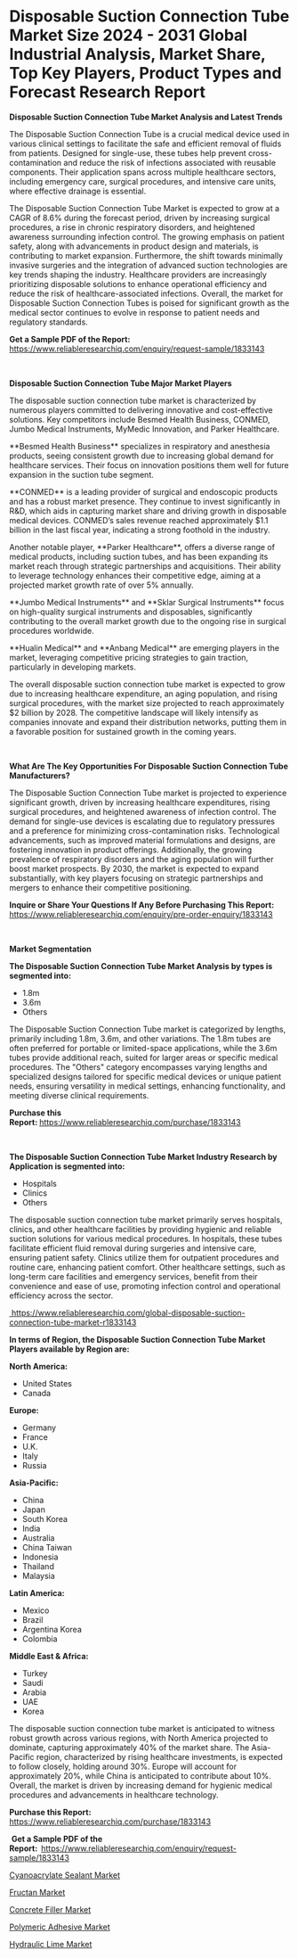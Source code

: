 <p><h1>Disposable Suction Connection Tube Market Size 2024 - 2031 Global Industrial Analysis, Market Share, Top Key Players, Product Types and Forecast Research Report</h1></p><p><strong>Disposable Suction Connection Tube Market Analysis and Latest Trends</strong></p>
<p><p>The Disposable Suction Connection Tube is a crucial medical device used in various clinical settings to facilitate the safe and efficient removal of fluids from patients. Designed for single-use, these tubes help prevent cross-contamination and reduce the risk of infections associated with reusable components. Their application spans across multiple healthcare sectors, including emergency care, surgical procedures, and intensive care units, where effective drainage is essential.</p><p>The Disposable Suction Connection Tube Market is expected to grow at a CAGR of 8.6% during the forecast period, driven by increasing surgical procedures, a rise in chronic respiratory disorders, and heightened awareness surrounding infection control. The growing emphasis on patient safety, along with advancements in product design and materials, is contributing to market expansion. Furthermore, the shift towards minimally invasive surgeries and the integration of advanced suction technologies are key trends shaping the industry. Healthcare providers are increasingly prioritizing disposable solutions to enhance operational efficiency and reduce the risk of healthcare-associated infections. Overall, the market for Disposable Suction Connection Tubes is poised for significant growth as the medical sector continues to evolve in response to patient needs and regulatory standards.</p></p>
<p><strong>Get a Sample PDF of the Report:&nbsp;</strong> <a href="https://www.reliableresearchiq.com/enquiry/request-sample/1833143?utm_campaign=1472&utm_medium=2&utm_source=Github&utm_content=ia&utm_term=17102024&utm_id=disposable-suction-connection-tube">https://www.reliableresearchiq.com/enquiry/request-sample/1833143</a></p>
<p>&nbsp;</p>
<p><strong>Disposable Suction Connection Tube Major Market Players</strong></p>
<p><p>The disposable suction connection tube market is characterized by numerous players committed to delivering innovative and cost-effective solutions. Key competitors include Besmed Health Business, CONMED, Jumbo Medical Instruments, MyMedic Innovation, and Parker Healthcare.</p><p>**Besmed Health Business** specializes in respiratory and anesthesia products, seeing consistent growth due to increasing global demand for healthcare services. Their focus on innovation positions them well for future expansion in the suction tube segment.</p><p>**CONMED** is a leading provider of surgical and endoscopic products and has a robust market presence. They continue to invest significantly in R&D, which aids in capturing market share and driving growth in disposable medical devices. CONMED’s sales revenue reached approximately $1.1 billion in the last fiscal year, indicating a strong foothold in the industry.</p><p>Another notable player, **Parker Healthcare**, offers a diverse range of medical products, including suction tubes, and has been expanding its market reach through strategic partnerships and acquisitions. Their ability to leverage technology enhances their competitive edge, aiming at a projected market growth rate of over 5% annually.</p><p>**Jumbo Medical Instruments** and **Sklar Surgical Instruments** focus on high-quality surgical instruments and disposables, significantly contributing to the overall market growth due to the ongoing rise in surgical procedures worldwide.</p><p>**Hualin Medical** and **Anbang Medical** are emerging players in the market, leveraging competitive pricing strategies to gain traction, particularly in developing markets.</p><p>The overall disposable suction connection tube market is expected to grow due to increasing healthcare expenditure, an aging population, and rising surgical procedures, with the market size projected to reach approximately $2 billion by 2028. The competitive landscape will likely intensify as companies innovate and expand their distribution networks, putting them in a favorable position for sustained growth in the coming years.</p></p>
<p>&nbsp;</p>
<p><strong>What Are The Key Opportunities For Disposable Suction Connection Tube Manufacturers?</strong></p>
<p><p>The Disposable Suction Connection Tube market is projected to experience significant growth, driven by increasing healthcare expenditures, rising surgical procedures, and heightened awareness of infection control. The demand for single-use devices is escalating due to regulatory pressures and a preference for minimizing cross-contamination risks. Technological advancements, such as improved material formulations and designs, are fostering innovation in product offerings. Additionally, the growing prevalence of respiratory disorders and the aging population will further boost market prospects. By 2030, the market is expected to expand substantially, with key players focusing on strategic partnerships and mergers to enhance their competitive positioning.</p></p>
<p><strong>Inquire or Share Your Questions If Any Before Purchasing This Report:</strong> <a href="https://www.reliableresearchiq.com/enquiry/pre-order-enquiry/1833143?utm_campaign=1472&utm_medium=2&utm_source=Github&utm_content=ia&utm_term=17102024&utm_id=disposable-suction-connection-tube">https://www.reliableresearchiq.com/enquiry/pre-order-enquiry/1833143</a></p>
<p>&nbsp;</p>
<p><strong>Market Segmentation</strong></p>
<p><strong>The Disposable Suction Connection Tube Market Analysis by types is segmented into:</strong></p>
<p><ul><li>1.8m</li><li>3.6m</li><li>Others</li></ul></p>
<p><p>The Disposable Suction Connection Tube market is categorized by lengths, primarily including 1.8m, 3.6m, and other variations. The 1.8m tubes are often preferred for portable or limited-space applications, while the 3.6m tubes provide additional reach, suited for larger areas or specific medical procedures. The "Others" category encompasses varying lengths and specialized designs tailored for specific medical devices or unique patient needs, ensuring versatility in medical settings, enhancing functionality, and meeting diverse clinical requirements.</p></p>
<p><strong>Purchase this Report:&nbsp;</strong><a href="https://www.reliableresearchiq.com/purchase/1833143?utm_campaign=1472&utm_medium=2&utm_source=Github&utm_content=ia&utm_term=17102024&utm_id=disposable-suction-connection-tube">https://www.reliableresearchiq.com/purchase/1833143</a></p>
<p>&nbsp;</p>
<p><strong>The Disposable Suction Connection Tube Market Industry Research by Application is segmented into:</strong></p>
<p><ul><li>Hospitals</li><li>Clinics</li><li>Others</li></ul></p>
<p><p>The disposable suction connection tube market primarily serves hospitals, clinics, and other healthcare facilities by providing hygienic and reliable suction solutions for various medical procedures. In hospitals, these tubes facilitate efficient fluid removal during surgeries and intensive care, ensuring patient safety. Clinics utilize them for outpatient procedures and routine care, enhancing patient comfort. Other healthcare settings, such as long-term care facilities and emergency services, benefit from their convenience and ease of use, promoting infection control and operational efficiency across the sector.</p></p>
<p><a href="https://www.reliableresearchiq.com/global-disposable-suction-connection-tube-market-r1833143?utm_campaign=1472&utm_medium=2&utm_source=Github&utm_content=ia&utm_term=17102024&utm_id=disposable-suction-connection-tube">&nbsp;https://www.reliableresearchiq.com/global-disposable-suction-connection-tube-market-r1833143</a></p>
<p><strong>In terms of Region, the Disposable Suction Connection Tube Market Players available by Region are:</strong></p>
<p>
    <p> <strong> North America: </strong>
        <ul>
            <li>United States</li>
            <li>Canada</li>
        </ul>
        </p> 
    <p> <strong> Europe: </strong>
        <ul>
            <li>Germany</li>
            <li>France</li>
            <li>U.K.</li>
            <li>Italy</li>
            <li>Russia</li>
        </ul>
        </p> 
    <p> <strong> Asia-Pacific: </strong>
        <ul>
            <li>China</li>
            <li>Japan</li>
            <li>South Korea</li>
            <li>India</li>
            <li>Australia</li>
            <li>China Taiwan</li>
            <li>Indonesia</li>
            <li>Thailand</li>
            <li>Malaysia</li>
        </ul>
        </p> 
    <p> <strong> Latin America: </strong>
        <ul>
            <li>Mexico</li>
            <li>Brazil</li>
            <li>Argentina Korea</li>
            <li>Colombia</li>
        </ul>
        </p> 
    <p> <strong> Middle East & Africa: </strong>
        <ul>
            <li>Turkey</li>
            <li>Saudi</li>
            <li>Arabia</li>
            <li>UAE</li>
            <li>Korea</li>
        </ul>
    </p>
    </p>
<p><p>The disposable suction connection tube market is anticipated to witness robust growth across various regions, with North America projected to dominate, capturing approximately 40% of the market share. The Asia-Pacific region, characterized by rising healthcare investments, is expected to follow closely, holding around 30%. Europe will account for approximately 20%, while China is anticipated to contribute about 10%. Overall, the market is driven by increasing demand for hygienic medical procedures and advancements in healthcare technology.</p></p>
<p><strong>Purchase this Report: </strong><a href="https://www.reliableresearchiq.com/purchase/1833143?utm_campaign=1472&utm_medium=2&utm_source=Github&utm_content=ia&utm_term=17102024&utm_id=disposable-suction-connection-tube">https://www.reliableresearchiq.com/purchase/1833143</a></p>
<p>&nbsp;<strong>Get a Sample PDF of the Report:&nbsp;&nbsp;</strong><a href="https://www.reliableresearchiq.com/enquiry/request-sample/1833143?utm_campaign=1472&utm_medium=2&utm_source=Github&utm_content=ia&utm_term=17102024&utm_id=disposable-suction-connection-tube">https://www.reliableresearchiq.com/enquiry/request-sample/1833143</a></p>
<p><strong></strong></p>
<p><p><a href="https://www.linkedin.com/pulse/cyanoacrylate-sealant-market-research-report-exploring-size-ci4qe?utm_campaign=1472&utm_medium=2&utm_source=Github&utm_content=ia&utm_term=17102024&utm_id=disposable-suction-connection-tube">Cyanoacrylate Sealant Market</a></p><p><a href="https://www.linkedin.com/pulse/navigating-global-fructan-market-from-trends-strategy-2024-ph5ae?utm_campaign=1472&utm_medium=2&utm_source=Github&utm_content=ia&utm_term=17102024&utm_id=disposable-suction-connection-tube">Fructan Market</a></p><p><a href="https://www.linkedin.com/pulse/concrete-filler-market-ecosystem-competitive-landscape-3yxje?utm_campaign=1472&utm_medium=2&utm_source=Github&utm_content=ia&utm_term=17102024&utm_id=disposable-suction-connection-tube">Concrete Filler Market</a></p><p><a href="https://www.linkedin.com/pulse/polymeric-adhesive-market-strategic-insights-product-evolution-9w4te?utm_campaign=1472&utm_medium=2&utm_source=Github&utm_content=ia&utm_term=17102024&utm_id=disposable-suction-connection-tube">Polymeric Adhesive Market</a></p><p><a href="https://www.linkedin.com/pulse/surfing-hydraulic-lime-wave-riding-market-currents-2031-skyresearch-yjzqe?utm_campaign=1472&utm_medium=2&utm_source=Github&utm_content=ia&utm_term=17102024&utm_id=disposable-suction-connection-tube">Hydraulic Lime Market</a></p></p>